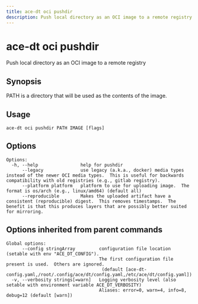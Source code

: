 ```yaml
---
title: ace-dt oci pushdir
description: Push local directory as an OCI image to a remote registry
---
```


<!--
This documentation is auto generated by a script.
Please do not edit this file directly.
-->

<!-- markdownlint-disable-next-line single-title -->
# ace-dt oci pushdir

Push local directory as an OCI image to a remote registry

## Synopsis

PATH is a directory that will be used as the contents of the image.

## Usage

```plaintext
ace-dt oci pushdir PATH IMAGE [flags]
```

## Options

```plaintext
Options:
  -h, --help                help for pushdir
      --legacy              use legacy (a.k.a., docker) media types instead of the newer OCI media types.  This is useful for backwards compatibility with old registries (e.g., gitlab registry).
      --platform platform   platform to use for uploading image.  The format is os/arch (e.g., linux/amd64) (default all)
      --reproducible        Makes the uploaded artifact have a consistent (reproducible) digest.  This removes timestamps.  The benefit is that this produces layers that are possibly better suited for mirroring.
```

## Options inherited from parent commands

```plaintext
Global options:
      --config stringArray         configuration file location (setable with env "ACE_DT_CONFIG").
                                   The first configuration file present is used.  Others are ignored.
                                    (default [ace-dt-config.yaml,/root/.config/ace/dt/config.yaml,/etc/ace/dt/config.yaml])
  -v, --verbosity strings[=warn]   Logging verbosity level (also setable with environment variable ACE_DT_VERBOSITY)
                                   Aliases: error=0, warn=4, info=8, debug=12 (default [warn])
```
